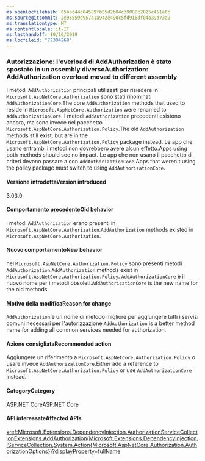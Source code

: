 ```yaml
---
ms.openlocfilehash: 65bac44c84589fb55d2b04c39088c2825c451a6b
ms.sourcegitcommit: 2e95559d957a1a942e490c5fd916df04b39d73a9
ms.translationtype: MT
ms.contentlocale: it-IT
ms.lasthandoff: 10/16/2019
ms.locfileid: "72394268"
---
```

### <a name="authorization-addauthorization-overload-moved-to-different-assembly"></a><span data-ttu-id="6d754-101">Autorizzazione: l'overload di AddAuthorization è stato spostato in un assembly diverso</span><span class="sxs-lookup"><span data-stu-id="6d754-101">Authorization: AddAuthorization overload moved to different assembly</span></span>

<span data-ttu-id="6d754-102">I metodi `AddAuthorization` principali utilizzati per risiedere in `Microsoft.AspNetCore.Authorization` sono stati rinominati `AddAuthorizationCore`.</span><span class="sxs-lookup"><span data-stu-id="6d754-102">The core `AddAuthorization` methods that used to reside in `Microsoft.AspNetCore.Authorization` were renamed to `AddAuthorizationCore`.</span></span> <span data-ttu-id="6d754-103">I metodi `AddAuthorization` precedenti esistono ancora, ma sono invece nel pacchetto `Microsoft.AspNetCore.Authorization.Policy`.</span><span class="sxs-lookup"><span data-stu-id="6d754-103">The old `AddAuthorization` methods still exist, but are in the `Microsoft.AspNetCore.Authorization.Policy` package instead.</span></span> <span data-ttu-id="6d754-104">Le app che usano entrambi i metodi non dovrebbero avere alcun effetto.</span><span class="sxs-lookup"><span data-stu-id="6d754-104">Apps using both methods should see no impact.</span></span> <span data-ttu-id="6d754-105">Le app che non usano il pacchetto di criteri devono passare a con `AddAuthorizationCore`.</span><span class="sxs-lookup"><span data-stu-id="6d754-105">Apps that weren't using the policy package must switch to using `AddAuthorizationCore`.</span></span>

#### <a name="version-introduced"></a><span data-ttu-id="6d754-106">Versione introdotta</span><span class="sxs-lookup"><span data-stu-id="6d754-106">Version introduced</span></span>

<span data-ttu-id="6d754-107">3.0</span><span class="sxs-lookup"><span data-stu-id="6d754-107">3.0</span></span>

#### <a name="old-behavior"></a><span data-ttu-id="6d754-108">Comportamento precedente</span><span class="sxs-lookup"><span data-stu-id="6d754-108">Old behavior</span></span>

<span data-ttu-id="6d754-109">i metodi `AddAuthorization` erano presenti in `Microsoft.AspNetCore.Authorization`.</span><span class="sxs-lookup"><span data-stu-id="6d754-109">`AddAuthorization` methods existed in `Microsoft.AspNetCore.Authorization`.</span></span>

#### <a name="new-behavior"></a><span data-ttu-id="6d754-110">Nuovo comportamento</span><span class="sxs-lookup"><span data-stu-id="6d754-110">New behavior</span></span>

<span data-ttu-id="6d754-111">nel `Microsoft.AspNetCore.Authorization.Policy` sono presenti metodi `AddAuthorization`.</span><span class="sxs-lookup"><span data-stu-id="6d754-111">`AddAuthorization` methods exist in `Microsoft.AspNetCore.Authorization.Policy`.</span></span> <span data-ttu-id="6d754-112">`AddAuthorizationCore` è il nuovo nome per i metodi obsoleti.</span><span class="sxs-lookup"><span data-stu-id="6d754-112">`AddAuthorizationCore` is the new name for the old methods.</span></span>

#### <a name="reason-for-change"></a><span data-ttu-id="6d754-113">Motivo della modifica</span><span class="sxs-lookup"><span data-stu-id="6d754-113">Reason for change</span></span>

<span data-ttu-id="6d754-114">`AddAuthorization` è un nome di metodo migliore per aggiungere tutti i servizi comuni necessari per l'autorizzazione.</span><span class="sxs-lookup"><span data-stu-id="6d754-114">`AddAuthorization` is a better method name for adding all common services needed for authorization.</span></span>

#### <a name="recommended-action"></a><span data-ttu-id="6d754-115">Azione consigliata</span><span class="sxs-lookup"><span data-stu-id="6d754-115">Recommended action</span></span>

<span data-ttu-id="6d754-116">Aggiungere un riferimento a `Microsoft.AspNetCore.Authorization.Policy` o usare invece `AddAuthorizationCore`.</span><span class="sxs-lookup"><span data-stu-id="6d754-116">Either add a reference to `Microsoft.AspNetCore.Authorization.Policy` or use `AddAuthorizationCore` instead.</span></span>

#### <a name="category"></a><span data-ttu-id="6d754-117">Category</span><span class="sxs-lookup"><span data-stu-id="6d754-117">Category</span></span>

<span data-ttu-id="6d754-118">ASP.NET Core</span><span class="sxs-lookup"><span data-stu-id="6d754-118">ASP.NET Core</span></span>

#### <a name="affected-apis"></a><span data-ttu-id="6d754-119">API interessate</span><span class="sxs-lookup"><span data-stu-id="6d754-119">Affected APIs</span></span>

<xref:Microsoft.Extensions.DependencyInjection.AuthorizationServiceCollectionExtensions.AddAuthorization(Microsoft.Extensions.DependencyInjection.IServiceCollection,System.Action{Microsoft.AspNetCore.Authorization.AuthorizationOptions})?displayProperty=fullName>

<!--

#### Affected APIs

`M:Microsoft.Extensions.DependencyInjection.AuthorizationServiceCollectionExtensions.AddAuthorization(Microsoft.Extensions.DependencyInjection.IServiceCollection,System.Action{Microsoft.AspNetCore.Authorization.AuthorizationOptions})`

-->
